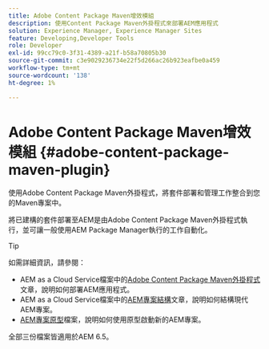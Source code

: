 ```yaml
---
title: Adobe Content Package Maven增效模組
description: 使用Content Package Maven外掛程式來部署AEM應用程式
solution: Experience Manager, Experience Manager Sites
feature: Developing,Developer Tools
role: Developer
exl-id: 99cc79c0-3f31-4389-a21f-b58a70805b30
source-git-commit: c3e9029236734e22f5d266ac26b923eafbe0a459
workflow-type: tm+mt
source-wordcount: '138'
ht-degree: 1%

---
```


# Adobe Content Package Maven增效模組 {#adobe-content-package-maven-plugin}

使用Adobe Content Package Maven外掛程式，將套件部署和管理工作整合到您的Maven專案中。

將已建構的套件部署至AEM是由Adobe Content Package Maven外掛程式執行，並可讓一般使用AEM Package Manager執行的工作自動化。

>[!TIP]
>
>如需詳細資訊，請參閱：
>
>* AEM as a Cloud Service檔案中的[Adobe Content Package Maven外掛程式](https://experienceleague.adobe.com/docs/experience-manager-cloud-service/implementing/developer-tools/maven-plugin.html?lang=zh-Hant#developer-tools)文章，說明如何部署AEM應用程式。
>* AEM as a Cloud Service檔案中的[AEM專案結構](https://experienceleague.adobe.com/docs/experience-manager-cloud-service/implementing/developing/aem-project-content-package-structure.html?lang=zh-Hant)文章，說明如何結構現代AEM專案。
>* [AEM專案原型](https://experienceleague.adobe.com/docs/experience-manager-core-components/using/developing/archetype/overview.html?lang=zh-Hant)檔案，說明如何使用原型啟動新的AEM專案。
>
>全部三份檔案皆適用於AEM 6.5。
